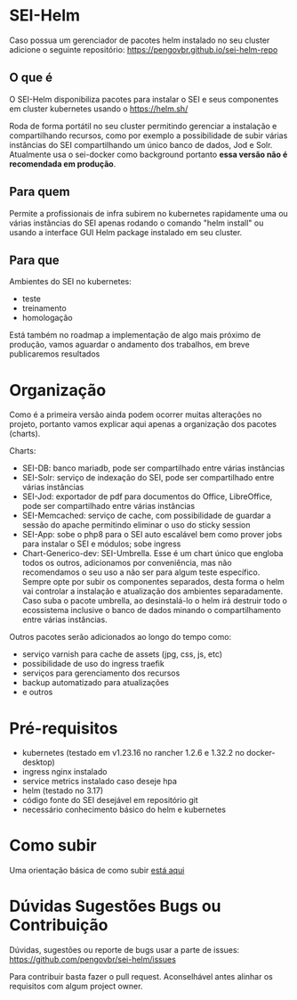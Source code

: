 # SEI-Helm

Caso possua um gerenciador de pacotes helm instalado no seu cluster adicione o seguinte repositório:
https://pengovbr.github.io/sei-helm-repo



## O que é

O SEI-Helm disponibiliza pacotes para instalar o SEI e seus componentes em cluster kubernetes usando o https://helm.sh/

Roda de forma portátil no seu cluster permitindo gerenciar a instalação e compartilhando recursos, como por exemplo a possibilidade de subir várias instâncias do SEI compartilhando um único banco de dados, Jod e Solr. Atualmente usa o sei-docker como background portanto **essa versão não é recomendada em produção**.

## Para quem

Permite a profissionais de infra subirem no kubernetes rapidamente uma ou várias instâncias do SEI apenas rodando o comando "helm install" ou usando a interface GUI Helm package instalado em seu cluster.

## Para que

Ambientes do SEI no kubernetes:
- teste
- treinamento
- homologação

Está também no roadmap a implementação de algo mais próximo de produção, vamos aguardar o  andamento dos trabalhos, em breve publicaremos resultados

# Organização

Como é a primeira versão ainda podem ocorrer muitas alterações no projeto, portanto vamos explicar aqui apenas a organização dos pacotes (charts).

Charts:

- SEI-DB: banco mariadb, pode ser compartilhado entre várias instâncias
- SEI-Solr: serviço de indexação do SEI, pode ser compartilhado entre várias instâncias
- SEI-Jod: exportador de pdf para documentos do Office, LibreOffice, pode ser compartilhado entre várias instâncias
- SEI-Memcached: serviço de cache, com possibilidade de guardar a sessão do apache permitindo eliminar o uso do sticky session
- SEI-App: sobe o php8 para o SEI auto escalável bem como prover jobs para instalar o SEI e módulos; sobe ingress
- Chart-Generico-dev: SEI-Umbrella. Esse é um chart único que engloba todos os outros, adicionamos por conveniência, mas não recomendamos o seu uso a não ser para algum teste específico. Sempre opte por subir os componentes separados, desta forma o helm vai controlar a instalação e atualização dos ambientes separadamente. Caso suba o pacote umbrella, ao desinstalá-lo o helm irá destruir todo o ecossistema inclusive o banco de dados minando o compartilhamento entre várias instâncias.

Outros pacotes serão adicionados ao longo do tempo como:
- serviço varnish para cache de assets (jpg, css, js, etc)
- possibilidade de uso do ingress traefik
- serviços para gerenciamento dos recursos
- backup automatizado para atualizações
- e outros

# Pré-requisitos

- kubernetes (testado em v1.23.16 no rancher 1.2.6 e 1.32.2 no docker-desktop)
- ingress nginx instalado
- service metrics instalado caso deseje hpa
- helm (testado no 3.17)
- código fonte do SEI desejável em repositório git
- necessário conhecimento básico do helm e kubernetes


# Como subir

Uma orientação básica de como subir [está aqui](documentation/exemplo1.md)


  
# Dúvidas Sugestões Bugs ou Contribuição

Dúvidas, sugestões ou reporte de bugs usar a parte de issues: https://github.com/pengovbr/sei-helm/issues

Para contribuir basta fazer o pull request. Aconselhável antes alinhar os requisitos com algum project owner.